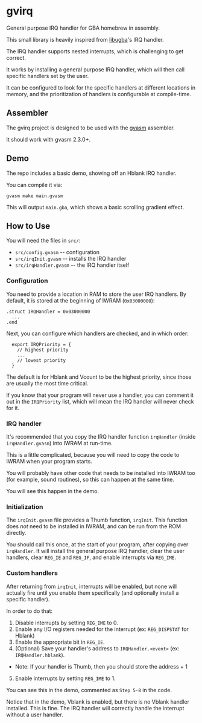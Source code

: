 gvirq
=====

General purpose IRQ handler for GBA homebrew in assembly.

This small library is heavily inspired from [libugba](https://github.com/AntonioND/libugba)'s IRQ
handler.

The IRQ handler supports nested interrupts, which is challenging to get correct.

It works by installing a general purpose IRQ handler, which will then call specific handlers set by
the user.

It can be configured to look for the specific handlers at different locations in memory, and the
prioritization of handlers is configurable at compile-time.

Assembler
---------

The gvirq project is designed to be used with the [gvasm](https://github.com/velipso/gvasm)
assembler.

It should work with gvasm 2.3.0+.

Demo
----

The repo includes a basic demo, showing off an Hblank IRQ handler.

You can compile it via:

```
gvasm make main.gvasm
```

This will output `main.gba`, which shows a basic scrolling gradient effect.

How to Use
----------

You will need the files in `src/`:

* `src/config.gvasm` -- configuration
* `src/irqInit.gvasm` -- installs the IRQ handler
* `src/irqHandler.gvasm` -- the IRQ handler itself

### Configuration

You need to provide a location in RAM to store the user IRQ handlers. By default, it is stored at
the beginning of IWRAM (`0x03000000`):

```
.struct IRQHandler = 0x03000000
  ...
.end
```

Next, you can configure which handlers are checked, and in which order:

```
  export IRQPriority = {
    // highest priority
    ...
    // lowest priority
  }
```

The default is for Hblank and Vcount to be the highest priority, since those are usually the most
time critical.

If you know that your program will never use a handler, you can comment it out in the `IRQPriority`
list, which will mean the IRQ handler will never check for it.

### IRQ handler

It's recommended that you copy the IRQ handler function `irqHandler` (inside `irqHandler.gvasm`)
into IWRAM at run-time.

This is a little complicated, because you will need to copy the code to IWRAM when your program
starts.

You will probably have other code that needs to be installed into IWRAM too (for example, sound
routines), so this can happen at the same time.

You will see this happen in the demo.

### Initialization

The `irqInit.gvasm` file provides a Thumb function, `irqInit`. This function does _not_ need to be
installed in IWRAM, and can be run from the ROM directly.

You should call this once, at the start of your program, after copying over `irqHandler`. It will
install the general purpose IRQ handler, clear the user handlers, clear `REG_IE` and `REG_IF`, and
enable interrupts via `REG_IME`.

### Custom handlers

After returning from `irqInit`, interrupts will be enabled, but none will actually fire until you
enable them specifically (and optionally install a specific handler).

In order to do that:

1. Disable interrupts by setting `REG_IME` to 0.
2. Enable any I/O registers needed for the interrupt (ex: `REG_DISPSTAT` for Hblank)
3. Enable the appropriate bit in `REG_IE`.
4. (Optional) Save your handler's address to `IRQHandler.<event>` (ex: `IRQHandler.hblank`).
  * Note: If your handler is Thumb, then you should store the address + 1
5. Enable interrupts by setting `REG_IME` to 1.

You can see this in the demo, commented as `Step 5-8` in the code.

Notice that in the demo, Vblank is enabled, but there is no Vblank handler installed. This is fine.
The IRQ handler will correctly handle the interrupt without a user handler.
